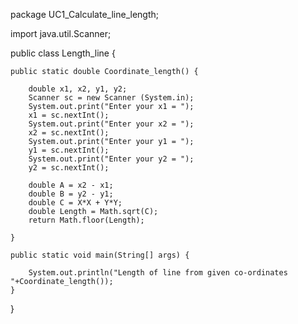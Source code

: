 

package UC1_Calculate_line_length;

import java.util.Scanner;

public class Length_line {
	
	public static double Coordinate_length() {
		
		double x1, x2, y1, y2;
		Scanner sc = new Scanner (System.in);
		System.out.print("Enter your x1 = ");
		x1 = sc.nextInt();
		System.out.print("Enter your x2 = ");
		x2 = sc.nextInt();
		System.out.print("Enter your y1 = ");
		y1 = sc.nextInt();
		System.out.print("Enter your y2 = ");
		y2 = sc.nextInt();
		
		double A = x2 - x1;
		double B = y2 - y1;
		double C = X*X + Y*Y;
		double Length = Math.sqrt(C);
		return Math.floor(Length);
	
	}

	public static void main(String[] args) {
		
		System.out.println("Length of line from given co-ordinates "+Coordinate_length());
	}

}
